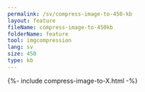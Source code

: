 ```yaml
---
permalink: /sv/compress-image-to-450-kb
layout: feature
fileName: compress-image-to-450kb
folderName: feature
tool: imgcompression
lang: sv
size: 450
type: kb
---
```


{%- include compress-image-to-X.html -%}
